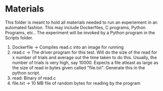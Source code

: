 # Materials

This folder is meant to hold all materials needed to run an experiement in an automated fashion. This may include Dockerfiles, C programs, Python Programs, etc.. The experiment will be invoked by a Python program in the Scripts folder.

1) Dockerfile -> Compiles read.c into an image for running
2) read.c <number of trials> <size of read> -> The driver program for this test. Will do the size of the read for x number of trials and average out the time taken to do this. Usually, the number of trials is very high, say 10000. Expects a file atleast as large as the size of read in bytes given called "file.txt". Generate this in the python script.
3) read: Binary of read.c
4) file.txt -> 10 MB file of random bytes for reading by the program
